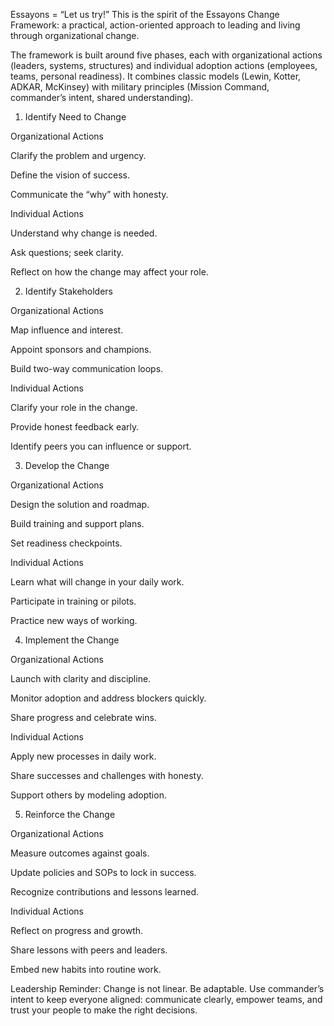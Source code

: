 Essayons = “Let us try!”
This is the spirit of the Essayons Change Framework: a practical, action-oriented approach to leading and living through organizational change.

The framework is built around five phases, each with organizational actions (leaders, systems, structures) and individual adoption actions (employees, teams, personal readiness). It combines classic models (Lewin, Kotter, ADKAR, McKinsey) with military principles (Mission Command, commander’s intent, shared understanding).

1. Identify Need to Change

Organizational Actions

Clarify the problem and urgency.

Define the vision of success.

Communicate the “why” with honesty.

Individual Actions

Understand why change is needed.

Ask questions; seek clarity.

Reflect on how the change may affect your role.

2. Identify Stakeholders

Organizational Actions

Map influence and interest.

Appoint sponsors and champions.

Build two-way communication loops.

Individual Actions

Clarify your role in the change.

Provide honest feedback early.

Identify peers you can influence or support.

3. Develop the Change

Organizational Actions

Design the solution and roadmap.

Build training and support plans.

Set readiness checkpoints.

Individual Actions

Learn what will change in your daily work.

Participate in training or pilots.

Practice new ways of working.

4. Implement the Change

Organizational Actions

Launch with clarity and discipline.

Monitor adoption and address blockers quickly.

Share progress and celebrate wins.

Individual Actions

Apply new processes in daily work.

Share successes and challenges with honesty.

Support others by modeling adoption.

5. Reinforce the Change

Organizational Actions

Measure outcomes against goals.

Update policies and SOPs to lock in success.

Recognize contributions and lessons learned.

Individual Actions

Reflect on progress and growth.

Share lessons with peers and leaders.

Embed new habits into routine work.

Leadership Reminder: Change is not linear. Be adaptable. Use commander’s intent to keep everyone aligned: communicate clearly, empower teams, and trust your people to make the right decisions.